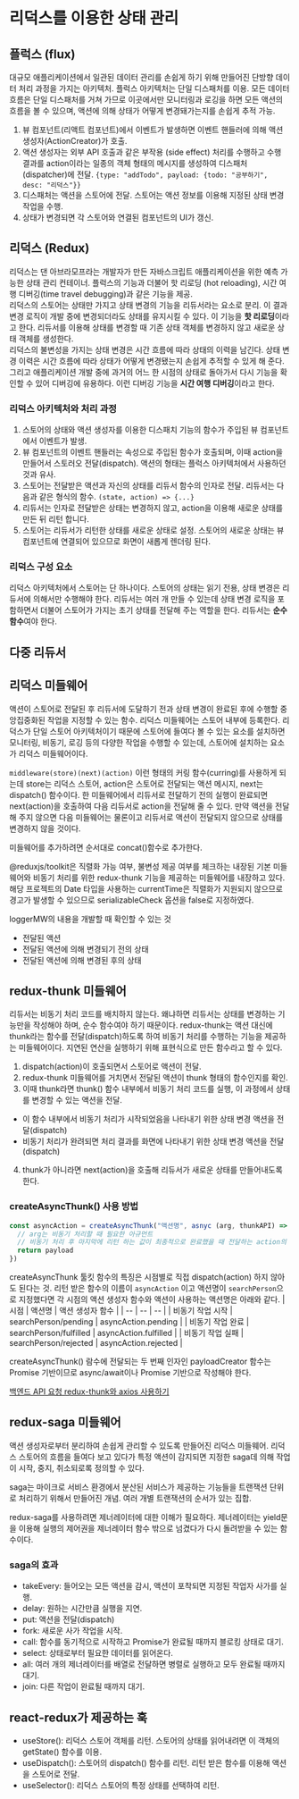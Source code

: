 # 리덕스를 이용한 상태 관리

## 플럭스 (flux)

대규모 애플리케이션에서 일관된 데이터 관리를 손쉽게 하기 위해 만들어진 단방향 데이터 처리 과정을 가지는 아키텍처. 플럭스 아키텍처는 단일 디스패처를 이용. 모든 데이터 흐름은 단일 디스패처를 거쳐 가므로 이곳에서만 모니터링과 로깅을 하면 모든 액션의 흐름을 볼 수 있으며, 액션에 의해 상태가 어떻게 변경돼가는지를 손쉽게 추적 가능.

1. 뷰 컴포넌트(리액트 컴포넌트)에서 이벤트가 발생하면 이벤트 핸들러에 의해 액션 생성자(ActionCreator)가 호출.
2. 액션 생성자는 외부 API 호출과 같은 부작용 (side effect) 처리를 수행하고 수행 결과를 action이라는 일종의 객체 형태의 메시지를 생성하여 디스패처(dispatcher)에 전달. `{type: "addTodo", payload: {todo: "공부하기", desc: "리덕스"}}`
3. 디스패처는 액션을 스토어에 전달. 스토어는 액션 정보를 이용해 지정된 상태 변경 작업을 수행.
4. 상태가 변경되면 각 스토어와 연결된 컴포넌트의 UI가 갱신.

## 리덕스 (Redux)

리덕스는 댄 아브라모프라는 개발자가 만든 자바스크립트 애플리케이션을 위한 예측 가능한 상태 관리 컨테이너. 플럭스의 기능과 더불어 핫 리로딩 (hot reloading), 시간 여행 디버깅(time travel debugging)과 같은 기능을 제공.<br />
리덕스의 스토어는 상태만 가지고 상태 변경의 기능을 리듀서라는 요소로 분리. 이 결과 변경 로직이 개발 중에 변경되더라도 상태를 유지시킬 수 있다. 이 기능을 **핫 리로딩**이라고 한다. 리듀서를 이용해 상태를 변경할 때 기존 상태 객체를 변경하지 않고 새로운 상태 객체를 생성한다.<br />
리덕스의 불변성을 가지는 상태 변경은 시간 흐름에 따라 상태의 이력을 남긴다. 상태 변경 이력은 시간 흐름에 따라 상태가 어떻게 변경됐는지 손쉽게 추적할 수 있게 해 준다. 그리고 애플리케이션 개발 중에 과거의 어느 한 시점의 상태로 돌아가서 다시 기능을 확인할 수 있어 디버깅에 유용하다. 이런 디버깅 기능을 **시간 여행 디버깅**이라고 한다.

### 리덕스 아키텍처와 처리 과정

1. 스토어의 상태와 액션 생성자를 이용한 디스패치 기능의 함수가 주입된 뷰 컴포넌트에서 이벤트가 발생.
2. 뷰 컴포넌트의 이벤트 핸들러는 속성으로 주입된 함수가 호출되며, 이때 action을 만들어서 스토러오 전달(dispatch). 액션의 형태는 플럭스 아키텍처에서 사용하던 것과 유사.
3. 스토어는 전달받은 액션과 자신의 상태를 리듀서 함수의 인자로 전달. 리듀서는 다음과 같은 형식의 함수. `(state, action) => {...}`
4. 리듀서는 인자로 전달받은 상태는 변경하지 않고, action을 이용해 새로운 상태를 만든 뒤 리턴 합니다.
5. 스토어는 리듀서가 리턴한 상태를 새로운 상태로 설정. 스토어의 새로운 상태는 뷰 컴포넌트에 연결되어 있으므로 화면이 새롭게 렌더링 된다.

### 리덕스 구성 요소

리덕스 아키텍처에서 스토어는 단 하나이다. 스토어의 상태는 읽기 전용, 상태 변경은 리듀서에 의해서만 수행해야 한다. 리듀서는 여러 개 만들 수 있는데 상태 변경 로직을 포함하면서 더불어 스토어가 가지는 초기 상태를 전달해 주는 역할을 한다. 리듀서는 **순수 함수**여야 한다.

## 다중 리듀서

## 리덕스 미들웨어

액션이 스토어로 전달된 후 리듀서에 도달하기 전과 상태 변경이 완료된 후에 수행할 중앙집중화된 작업을 지정할 수 있는 함수. 리덕스 미들웨어는 스토어 내부에 등록한다. 리덕스가 단일 스토어 아키텍처이기 때문에 스토어에 들여다 볼 수 있는 요소를 설치하면 모니터링, 비동기, 로깅 등의 다양한 작업을 수행할 수 있는데, 스토어에 설치하는 요소가 리덕스 미들웨어이다.

`middleware(store)(next)(action)` 이런 형태의 커링 함수(curring)를 사용하게 되는데 store는 리덕스 스토어, action은 스토어로 전달되는 액션 메시지, next는 dispatch() 함수이다. 한 미들웨어에서 리듀서로 전달하기 전의 실행이 완료되면 next(action)을 호출하여 다음 리듀서로 action을 전달해 줄 수 있다. 만약 액션을 전달해 주지 않으면 다음 미들웨어는 물론이고 리듀서로 액션이 전달되지 않으므로 상태를 변경하지 않을 것이다.

미들웨어를 추가하려면 순서대로 concat()함수로 추가한다.

@reduxjs/toolkit은 직렬화 가능 여부, 불변성 제공 여부를 체크하는 내장된 기본 미들웨어와 비동기 처리를 위한 redux-thunk 기능을 제공하는 미들웨어를 내장하고 있다. 해당 프로젝트의 Date 타입을 사용하는 currentTime은 직렬화가 지원되지 않으므로 경고가 발생할 수 있으므로 serializableCheck 옵션을 false로 지정하였다.

loggerMW의 내용을 개발할 때 확인할 수 있는 것

- 전달된 액션
- 전달된 액션에 의해 변경되기 전의 상태
- 전달된 액션에 의해 변경된 후의 상태

## redux-thunk 미들웨어

리듀서는 비동기 처리 코드를 배치하지 않는다. 왜냐하면 리듀서는 상태를 변경하는 기능만을 작성해야 하며, 순수 함수여야 하기 때문이다. redux-thunk는 액션 대신에 thunk라는 함수를 전달(dispatch)하도록 하여 비동기 처리를 수행하는 기능을 제공하는 미들웨어이다. 지연된 연산을 실행하기 위해 표현식으로 만든 함수라고 할 수 있다.

1. dispatch(action)이 호출되면서 스토어로 액션이 전달.
2. redux-thunk 미들웨어를 거치면서 전달된 액션이 thunk 형태의 함수인지를 확인.
3. 이때 thunk라면 thunk() 함수 내부에서 비동기 처리 코드를 실행, 이 과정에서 상태를 변경할 수 있는 액션을 전달.

- 이 함수 내부에서 비동기 처리가 시작되었음을 나타내기 위한 상태 변경 액션을 전달(dispatch)
- 비동기 처리가 완려되면 처리 결과를 화면에 나타내기 위한 상태 변경 액션을 전달(dispatch)

4. thunk가 아니라면 next(action)을 호출해 리듀서가 새로운 상태를 만들어내도록 한다.

### createAsyncThunk() 사용 방법

```javascript
const asyncAction = createAsyncThunk("액션명", asnyc (arg, thunkAPI) => {
  // arg는 비동기 처리할 때 필요한 아규먼트
  // 비동기 처리 후 마지막에 리턴 하는 값이 최종적으로 완료했을 때 전달하는 action의 페이로드가 된다.
  return payload
})
```

createAsyncThunk 툴킷 함수의 특징은 시점별로 직접 dispatch(action) 하지 않아도 된다는 것.
리턴 받은 함수의 이름이 `asyncAction` 이고 액션명이 `searchPerson`으로 지정했다면 각 시점의 액션 생성자 함수와 액션이 사용하는 액션명은 아래와 같다.
| 시점 | 액션명 | 액션 생성자 함수 |
| -- | -- | -- |
| 비동기 작업 시작 | searchPerson/pending | asyncAction.pending |
| 비동기 작업 완료 | searchPerson/fulfilled | asyncAction.fulfilled |
| 비동기 작업 실패 | searchPerson/rejected | asyncAction.rejected |

createAsyncThunk() 람수에 전달되는 두 번째 인자인 payloadCreator 함수는 Promise 기반이므로 async/await이나 Promise 기반으로 작성해야 한다.

[백엔드 API 요청 redux-thunk와 axios 사용하기]("https://bit.ly/redux-thunk-tk")

## redux-saga 미들웨어

액션 생성자로부터 분리하여 손쉽게 관리할 수 있도록 만들어진 리덕스 미들웨어. 리덕스 스토어의 흐름을 들여다 보고 있다가 특정 액션이 감지되면 지정한 saga데 의해 작업이 시작, 중지, 취소되로록 정의할 수 있다.

saga는 마이크로 서비스 환경에서 분산된 서비스가 제공하는 기능들을 트랜잭션 단위로 처리하기 위해서 만들어진 개념. 여러 개별 트랜잭션의 순서가 있는 집합.

redux-saga를 사용하려면 제너레이터에 대한 이해가 필요하다. 제너레이터는 yield문을 이용해 실행의 제어권을 제너레이터 함수 밖으로 넘겼다가 다시 돌려받을 수 있는 함수이다.

### saga의 효과

- takeEvery: 들어오는 모든 액션을 감시, 액션이 포착되면 지정된 작업자 사가를 실행.
- delay: 원하는 시간만큼 실행을 지연.
- put: 액션을 전달(dispatch)
- fork: 새로운 사가 작업을 시작.
- call: 함수를 동기적으로 시작하고 Promise가 완료될 때까지 블로킹 상태로 대기.
- select: 상태로부터 필요한 데이터를 읽어온다.
- all: 여러 개의 제너레이터를 배열로 전달하면 병렬로 실행하고 모두 완료될 때까지 대기.
- join: 다른 작업이 완료될 때까지 대기.

## react-redux가 제공하는 훅

- useStore(): 리덕스 스토어 객체를 리턴. 스토어의 상태를 읽어내려면 이 객체의 getState() 함수를 이용.
- useDispatch(): 스토어의 dispatch() 함수를 리턴. 리턴 받은 함수를 이용해 액션을 스토어로 전달.
- useSelector(): 리덕스 스토어의 특정 상태를 선택하여 리턴.
